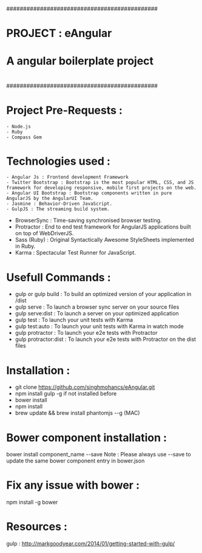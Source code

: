 #############################################
#																						#
#    PROJECT : eAngular											#
#    A angular boilerplate project				  #
#																						#
#############################################

Project Pre-Requests :
======================================
	- Node.js
	- Ruby
	- Compass Gem

Technologies used :
=======================================
	- Angular Js : Frontend development Framework
	- Twitter Bootstrap : Bootstrap is the most popular HTML, CSS, and JS framework for developing responsive, mobile first projects on the web.
	- Angular UI Bootstrap : Bootstrap components written in pure AngularJS by the AngularUI Team.
	- Jasmine : Behavior-Driven JavaScript.
	- GulpJS : The streaming build system.
  - BrowserSync : Time-saving synchronised browser testing.
  - Protractor : End to end test framework for AngularJS applications built on top of WebDriverJS.
  - Sass (Ruby) : Original Syntactically Awesome StyleSheets implemented in Ruby.
  - Karma : Spectacular Test Runner for JavaScript.

Usefull Commands :
=======================================
- gulp or gulp build : To build an optimized version of your application in /dist
- gulp serve : To launch a browser sync server on your source files
- gulp serve:dist : To launch a server on your optimized application
- gulp test : To launch your unit tests with Karma
- gulp test:auto : To launch your unit tests with Karma in watch mode
- gulp protractor :  To launch your e2e tests with Protractor
- gulp protractor:dist : To launch your e2e tests with Protractor on the dist files


Installation :
=======================================
- git clone https://github.com/singhmohancs/eAngular.git
- npm install gulp -g if not installed before
- bower install
- npm install
- brew update && brew install phantomjs --g (MAC)

Bower component installation :
=======================================
bower install component_name --save
Note : Please always use --save to update the same bower component entry in bower.json

Fix any issue with bower :
========================================
npm install -g bower



Resources :
=======================================
gulp :
http://markgoodyear.com/2014/01/getting-started-with-gulp/


